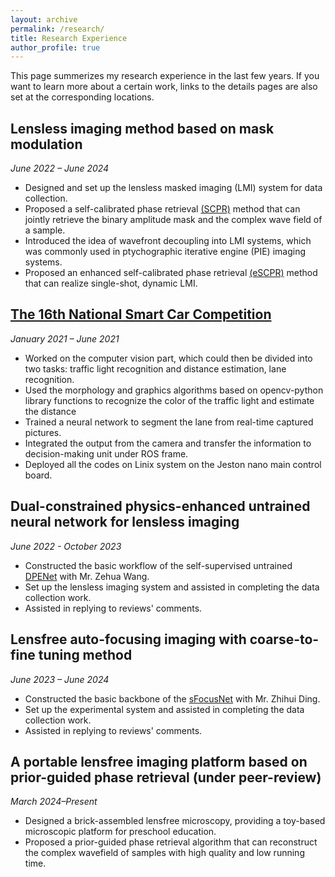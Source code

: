 ```yaml
---
layout: archive
permalink: /research/
title: Research Experience
author_profile: true
---
```


This page summerizes my research experience in the last few years. If you want to learn more about a certain work, links to the details pages are also set at the corresponding locations.

## Lensless imaging method based on mask modulation
*June 2022 – June 2024*
+ Designed and set up the lensless masked imaging (LMI) system for data collection.
+ Proposed a self-calibrated phase retrieval [(SCPR)](../publications/number-3.md) method that can jointly retrieve the binary amplitude mask and the complex wave field of a sample.
+ Introduced the idea of wavefront decoupling into LMI systems, which was commonly used in ptychographic iterative engine (PIE) imaging systems.
+ Proposed an enhanced self-calibrated phase retrieval [(eSCPR)](../publications/number-6.md) method that can realize single-shot, dynamic LMI.

## [The 16th National Smart Car Competition](../news/smart_car.md)
*January 2021 – June 2021*
+ Worked on the computer vision part, which could then be divided into two tasks: traffic light recognition and distance estimation, lane recognition.
+ Used the morphology and graphics algorithms based on opencv-python library functions to recognize the color of the traffic light and estimate the distance
+ Trained a neural network to segment the lane from real-time captured pictures.
+ Integrated the output from the camera and transfer the information to decision-making unit under ROS frame.
+ Deployed all the codes on Linix system on the Jeston nano main control board.
    
## Dual-constrained physics-enhanced untrained neural network for lensless imaging
*June 2022 - October 2023*
+ Constructed the basic workflow of the self-supervised untrained [DPENet](../publications/number-4.md) with Mr. Zehua Wang.
+ Set up the lensless imaging system and assisted in completing the data collection work.
+ Assisted in replying to reviews' comments.

## Lensfree auto-focusing imaging with coarse-to-fine tuning method
*June 2023 – June 2024*
+ Constructed the basic backbone of the [sFocusNet](../publications/number-5.md) with Mr. Zhihui Ding.
+ Set up the experimental system and assisted in completing the data collection work.
+ Assisted in replying to reviews' comments.

## A portable lensfree imaging platform based on prior-guided phase retrieval (under peer-review)
*March 2024–Present*
+ Designed a brick-assembled lensfree microscopy, providing a toy-based microscopic platform for preschool education.
+ Proposed a prior-guided phase retrieval algorithm that can reconstruct the complex wavefield of samples with high quality and low running time.

